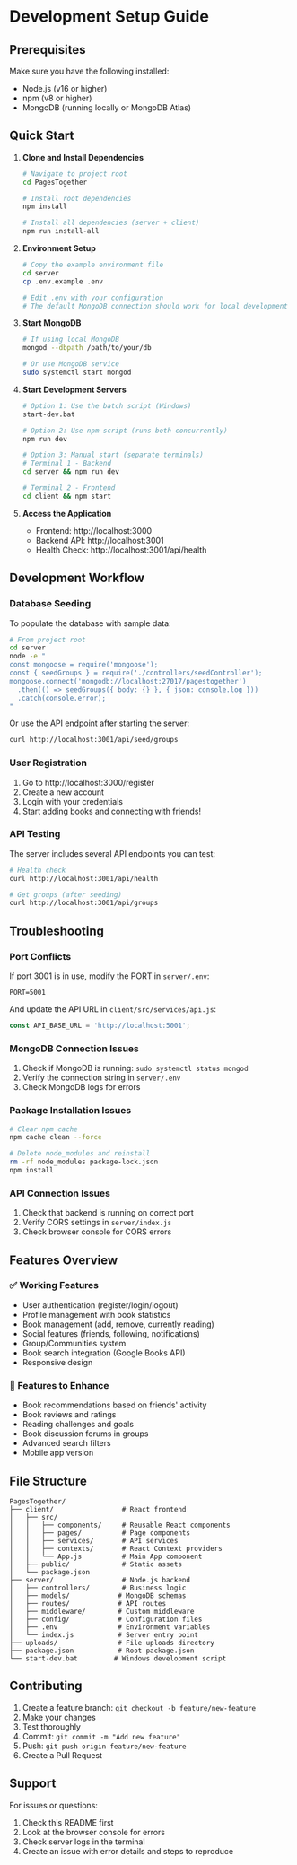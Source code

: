 # Development Setup Guide

## Prerequisites

Make sure you have the following installed:
- Node.js (v16 or higher)
- npm (v8 or higher)
- MongoDB (running locally or MongoDB Atlas)

## Quick Start

1. **Clone and Install Dependencies**
   ```bash
   # Navigate to project root
   cd PagesTogether
   
   # Install root dependencies
   npm install
   
   # Install all dependencies (server + client)
   npm run install-all
   ```

2. **Environment Setup**
   ```bash
   # Copy the example environment file
   cd server
   cp .env.example .env
   
   # Edit .env with your configuration
   # The default MongoDB connection should work for local development
   ```

3. **Start MongoDB**
   ```bash
   # If using local MongoDB
   mongod --dbpath /path/to/your/db
   
   # Or use MongoDB service
   sudo systemctl start mongod
   ```

4. **Start Development Servers**
   ```bash
   # Option 1: Use the batch script (Windows)
   start-dev.bat
   
   # Option 2: Use npm script (runs both concurrently)
   npm run dev
   
   # Option 3: Manual start (separate terminals)
   # Terminal 1 - Backend
   cd server && npm run dev
   
   # Terminal 2 - Frontend  
   cd client && npm start
   ```

5. **Access the Application**
   - Frontend: http://localhost:3000
   - Backend API: http://localhost:3001
   - Health Check: http://localhost:3001/api/health

## Development Workflow

### Database Seeding

To populate the database with sample data:
```bash
# From project root
cd server
node -e "
const mongoose = require('mongoose');
const { seedGroups } = require('./controllers/seedController');
mongoose.connect('mongodb://localhost:27017/pagestogether')
  .then(() => seedGroups({ body: {} }, { json: console.log }))
  .catch(console.error);
"
```

Or use the API endpoint after starting the server:
```bash
curl http://localhost:3001/api/seed/groups
```

### User Registration

1. Go to http://localhost:3000/register
2. Create a new account
3. Login with your credentials
4. Start adding books and connecting with friends!

### API Testing

The server includes several API endpoints you can test:

```bash
# Health check
curl http://localhost:3001/api/health

# Get groups (after seeding)
curl http://localhost:3001/api/groups
```

## Troubleshooting

### Port Conflicts
If port 3001 is in use, modify the PORT in `server/.env`:
```
PORT=5001
```

And update the API URL in `client/src/services/api.js`:
```javascript
const API_BASE_URL = 'http://localhost:5001';
```

### MongoDB Connection Issues
1. Check if MongoDB is running: `sudo systemctl status mongod`
2. Verify the connection string in `server/.env`
3. Check MongoDB logs for errors

### Package Installation Issues
```bash
# Clear npm cache
npm cache clean --force

# Delete node_modules and reinstall
rm -rf node_modules package-lock.json
npm install
```

### API Connection Issues
1. Check that backend is running on correct port
2. Verify CORS settings in `server/index.js`
3. Check browser console for CORS errors

## Features Overview

### ✅ Working Features
- User authentication (register/login/logout)
- Profile management with book statistics
- Book management (add, remove, currently reading)
- Social features (friends, following, notifications)
- Group/Communities system
- Book search integration (Google Books API)
- Responsive design

### 🚧 Features to Enhance
- Book recommendations based on friends' activity
- Book reviews and ratings
- Reading challenges and goals
- Book discussion forums in groups
- Advanced search filters
- Mobile app version

## File Structure

```
PagesTogether/
├── client/                 # React frontend
│   ├── src/
│   │   ├── components/     # Reusable React components
│   │   ├── pages/          # Page components
│   │   ├── services/       # API services
│   │   ├── contexts/       # React Context providers
│   │   └── App.js          # Main App component
│   ├── public/             # Static assets
│   └── package.json
├── server/                 # Node.js backend
│   ├── controllers/        # Business logic
│   ├── models/            # MongoDB schemas
│   ├── routes/            # API routes
│   ├── middleware/        # Custom middleware
│   ├── config/            # Configuration files
│   ├── .env               # Environment variables
│   └── index.js           # Server entry point
├── uploads/               # File uploads directory
├── package.json           # Root package.json
└── start-dev.bat         # Windows development script
```

## Contributing

1. Create a feature branch: `git checkout -b feature/new-feature`
2. Make your changes
3. Test thoroughly
4. Commit: `git commit -m "Add new feature"`
5. Push: `git push origin feature/new-feature`
6. Create a Pull Request

## Support

For issues or questions:
1. Check this README first
2. Look at the browser console for errors
3. Check server logs in the terminal
4. Create an issue with error details and steps to reproduce
